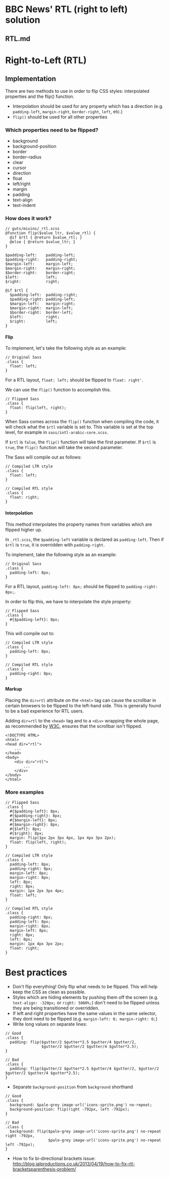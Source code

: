 # BBC News' RTL (right to left) solution

## RTL.md

# Right-to-Left (RTL)

## Implementation

There are two methods to use in order to flip CSS styles: interpolated properties and the flip() function.

- Interpolation should be used for any property which has a direction (e.g. `padding-left`, `margin-right`, `border-right`, `left`, etc.)
- `flip()` should be used for all other properties

### Which properties need to be flipped?

- background
- background-position
- border
- border-radius
- clear
- cursor
- direction
- float
- left/right
- margin
- padding
- text-align
- text-indent

### How does it work?

    // guts/mixins/_rtl.scss
    @function flip($value_ltr, $value_rtl) {
      @if $rtl { @return $value_rtl; }
      @else { @return $value_ltr; }
    }

    $padding-left:    padding-left;
    $padding-right:   padding-right;
    $margin-left:     margin-left;
    $margin-right:    margin-right;
    $border-right:    border-right;
    $left:            left;
    $right:           right;

    @if $rtl {
      $padding-left:  padding-right;
      $padding-right: padding-left;
      $margin-left:   margin-right;
      $margin-right:  margin-left;
      $border-right:  border-left;
      $left:          right;
      $right:         left;
    }

#### Flip

To implement, let's take the following style as an example:

    // Original Sass
    .class {
      float: left;
    }

For a RTL layout, `float: left;` should be flipped to `float: right'`.

We can use the `flip()` function to accomplish this.

    // Flipped Sass
    .class {
      float: flip(left, right);
    }

When Sass comes across the `flip()` function when compiling the code, it will check what the `$rtl` variable is set to. This variable is set at the top level, for example in `sass/intl-arabic-core.scss`.

If `$rtl` is `false`, the `flip()` function will take the first parameter.
If `$rtl` is `true`, the `flip()` function will take the second parameter.

The Sass will compile out as follows:

    // Compiled LTR style
    .class {
      float: left;
    }

    // Compiled RTL style
    .class {
      float: right;
    }

#### Interpolation

This method interpolates the property names from variables which are flipped higher up.

In `_rtl.scss`, the `$padding-left` variable is declared as `padding-left`. Then if `$rtl` is `true`, it is overridden with `padding-right`.

To implement, take the following style as an example:

    // Original Sass
    .class {
      padding-left: 8px;
    }

For a RTL layout, `padding-left: 8px;` should be flipped to `padding-right: 8px;`.

In order to flip this, we have to interpolate the style property:

    // Flipped Sass
    .class {
      #{$padding-left}: 8px;
    }

This will compile out to:

    // Compiled LTR style
    .class {
      padding-left: 8px;
    }

    // Compiled RTL style
    .class {
      padding-right: 8px;
    }

#### Markup

Placing the `dir=rtl` attribute on the `<html>` tag can cause the scrollbar in certain browsers to be flipped to the left-hand side. This is generally found to be a bad experience for RTL users.

Adding `dir=rtl` to the `<head>` tag and to a `<div>` wrapping the whole page, as recommended by [W3C](http://www.w3.org/TR/i18n-html-tech-bidi/#tech-scrollbar), ensures that the scrollbar isn't flipped.

    <!DOCTYPE HTML>
    <html>
    <head dir="rtl">
        ...
    </head>
    <body>
        <div dir="rtl">
            ...
        </div>
    </body>
    </html>

### More examples

    // Flipped Sass
    .class {
      #{$padding-left}: 8px;
      #{$padding-right}: 8px;
      #{$margin-left}: 8px;
      #{$margin-right}: 8px;
      #{$left}: 8px;
      #{$right}: 8px;
      margin: flip(1px 2px 3px 4px, 1px 4px 3px 2px);
      float: flip(left, right);
    }

    // Compiled LTR style
    .class {
      padding-left: 8px;
      padding-right: 8px;
      margin-left: 8px;
      margin-right: 8px;
      left: 8px;
      right: 8px;
      margin: 1px 2px 3px 4px;
      float: left;
    }

    // Compiled RTL style
    .class {
      padding-right: 8px;
      padding-left: 8px;
      margin-right: 8px;
      margin-left: 8px;
      right: 8px;
      left: 8px;
      margin: 1px 4px 3px 2px;
      float: right;
    }

# Best practices

- Don't flip everything! Only flip what needs to be flipped. This will help keep the CSS as clean as possible.
- Styles which are hiding elements by pushing them off the screen (e.g. `text-align: -320px;` or `right: 5000%;`) don't need to be flipped unless they are being transitioned or overridden.
- If left and right properties have the same values in the same selector, they dont need to be flipped (e.g. `margin-left: 0; margin-right: 0;`)
- Write long values on separate lines:

```
// Good
.class {
  padding: flip($gutter/2 $gutter*2.5 $gutter/4 $gutter/2,
                $gutter/2 $gutter/2 $gutter/4 $gutter*2.5);
}

// Bad
.class {
  padding: flip($gutter/2 $gutter*2.5 $gutter/4 $gutter/2, $gutter/2 $gutter/2 $gutter/4 $gutter*2.5);
}
```

- Separate `background-position` from `background` shorthand

```
// Good
.class {
  background: $pale-grey image-url('icons-sprite.png') no-repeat;
  background-position: flip(right -792px, left -792px);
}

// Bad
.class {
  background: flip($pale-grey image-url('icons-sprite.png') no-repeat right -792px,
                   $pale-grey image-url('icons-sprite.png') no-repeat left -792px);
}
```

- How to fix bi-directional brackets issue: http://blog.jalproductions.co.uk/2013/04/19/how-to-fix-rtl-bracketsparenthesis-problem/


